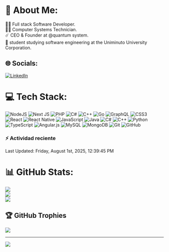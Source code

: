 # 💫 About Me:
👨‍💻 Full stack Software Developer.<br>👨‍🎓 Computer Systems Technician.<br>☄️ CEO & Founder at @quantum system.<br>📝 student studying software engineering at the Uniminuto University Corporation.

## 🌐 Socials:
[![LinkedIn](https://img.shields.io/badge/LinkedIn-%230077B5.svg?logo=linkedin&logoColor=white)](https://linkedin.com/in/https://www.linkedin.com/in/ciro-de-jesus-arrieta-lacouture-7002671a4/) 

# 💻 Tech Stack:
![NodeJS](https://img.shields.io/badge/node.js-6DA55F?style=for-the-badge&logo=node.js&logoColor=white) ![Next JS](https://img.shields.io/badge/Next-black?style=for-the-badge&logo=next.js&logoColor=white) ![PHP](https://img.shields.io/badge/php-%23777BB4.svg?style=for-the-badge&logo=php&logoColor=white) ![C#](https://img.shields.io/badge/c%23-%23239120.svg?style=for-the-badge&logo=csharp&logoColor=white) ![C++](https://img.shields.io/badge/c++-%2300599C.svg?style=for-the-badge&logo=c%2B%2B&logoColor=white) ![Go](https://img.shields.io/badge/go-%2300ADD8.svg?style=for-the-badge&logo=go&logoColor=white) ![GraphQL](https://img.shields.io/badge/-GraphQL-E10098?style=for-the-badge&logo=graphql&logoColor=white) ![CSS3](https://img.shields.io/badge/css3-%231572B6.svg?style=for-the-badge&logo=css3&logoColor=white) ![React](https://img.shields.io/badge/react-%2320232a.svg?style=for-the-badge&logo=react&logoColor=%2361DAFB) ![React Native](https://img.shields.io/badge/react_native-%2320232a.svg?style=for-the-badge&logo=react&logoColor=%2361DAFB) ![JavaScript](https://img.shields.io/badge/javascript-%23323330.svg?style=for-the-badge&logo=javascript&logoColor=%23F7DF1E) ![Java](https://img.shields.io/badge/java-%23ED8B00.svg?style=for-the-badge&logo=openjdk&logoColor=white) ![C#](https://img.shields.io/badge/c%23-%23239120.svg?style=for-the-badge&logo=csharp&logoColor=white) ![C++](https://img.shields.io/badge/c++-%2300599C.svg?style=for-the-badge&logo=c%2B%2B&logoColor=white) ![Python](https://img.shields.io/badge/python-3670A0?style=for-the-badge&logo=python&logoColor=ffdd54) ![TypeScript](https://img.shields.io/badge/typescript-%23007ACC.svg?style=for-the-badge&logo=typescript&logoColor=white) ![Angular.js](https://img.shields.io/badge/angular.js-%23E23237.svg?style=for-the-badge&logo=angularjs&logoColor=white) ![MySQL](https://img.shields.io/badge/mysql-4479A1.svg?style=for-the-badge&logo=mysql&logoColor=white) ![MongoDB](https://img.shields.io/badge/MongoDB-%234ea94b.svg?style=for-the-badge&logo=mongodb&logoColor=white) ![Git](https://img.shields.io/badge/git-%23F05033.svg?style=for-the-badge&logo=git&logoColor=white) ![GitHub](https://img.shields.io/badge/github-%23121011.svg?style=for-the-badge&logo=github&logoColor=white)

### :zap: Actividad reciente
<!--RECENT_ACTIVITY:start-->
<!--RECENT_ACTIVITY:end-->
<!--RECENT_ACTIVITY:last_update-->
Last Updated: Friday, August 1st, 2025, 12:39:45 PM
<!--RECENT_ACTIVITY:last_update_end-->

# 📊 GitHub Stats:
![](https://github-readme-stats.vercel.app/api?username=Cirodejesus&theme=dark&hide_border=false&include_all_commits=true&count_private=true)<br/>
![](https://github-readme-streak-stats.herokuapp.com/?user=Cirodejesus&theme=dark&hide_border=false)<br/>
![](https://github-readme-stats.vercel.app/api/top-langs/?username=Cirodejesus&theme=dark&hide_border=false&include_all_commits=true&count_private=true&layout=compact)

## 🏆 GitHub Trophies
![](https://github-profile-trophy.vercel.app/?username=Cirodejesus&theme=radical&no-frame=false&no-bg=false&margin-w=4)

---
[![](https://visitcount.itsvg.in/api?id=Cirodejesus&icon=0&color=0)](https://visitcount.itsvg.in)

<!-- Proudly created with GPRM ( https://gprm.itsvg.in ) -->
